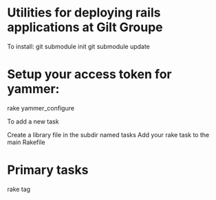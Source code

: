 Utilities for deploying rails applications at Gilt Groupe
=========================================================

To install:
  git submodule init
  git submodule update

  # Setup your access token for yammer:
  rake yammer_configure

To add a new task

  Create a library file in the subdir named tasks
  Add your rake task to the main Rakefile

Primary tasks
=========================================================
rake tag

